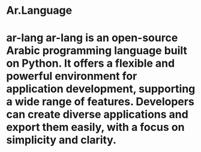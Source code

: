 # Ar.Language
# ar-lang ar-lang is an open-source Arabic programming language built on Python. It offers a flexible and powerful environment for application development, supporting a wide range of features. Developers can create diverse applications and export them easily, with a focus on simplicity and clarity.
